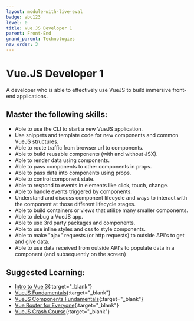 ```yaml
---
layout: module-with-live-eval
badge: abc123
level: 0
title: Vue.JS Developer 1
parent: Front-End
grand_parent: Technologies
nav_order: 3
---
```

# Vue.JS Developer 1

A developer who is able to effectively use VueJS to build immersive front-end applications.

## Master the following skills:

- Able to use the CLI to start a new VueJS application.
- Use snippets and template code for new components and common VueJS structures.
- Able to route traffic from browser url to components.
- Able to build reusable components (with and without JSX).
- Able to render data using components.
- Able to pass components to other components in props.
- Able to pass data into components using props.
- Able to control component state.
- Able to respond to events in elements like click, touch, change.
- Able to handle events triggered by components.
- Understand and discuss component lifecycle and ways to interact with the component at those different lifecycle stages.
- Able to build containers or views that utilize many smaller components.
- Able to debug a VueJS app.
- Able to use 3rd party packages and components.
- Able to use inline styles and css to style components.
- Able to make "ajax" requests (or http requests) to outside API's to get and give data.
- Able to use data received from outside API's to populate data in a component (and subsequently on the screen)

## Suggested Learning:

- [Intro to Vue 3](https://www.vuemastery.com/courses/intro-to-vue-3/intro-to-vue3){:target="\_blank"}
- [VueJS Fundamentals](https://vueschool.io/courses/vuejs-fundamentals){:target="\_blank"}
- [VueJS Components Fundamentals](https://vueschool.io/courses/vuejs-components-fundamentals){:target="\_blank"}
- [Vue Router for Everyone](https://vueschool.io/courses/vue-router-for-everyone){:target="\_blank"}
- [VueJS Crash Course](https://www.youtube.com/watch?v=Wy9q22isx3U){:target="\_blank"}

